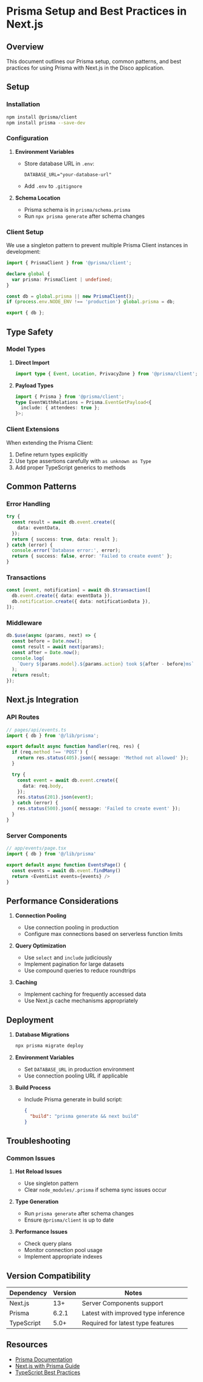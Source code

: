 # Prisma Setup and Best Practices in Next.js

## Overview

This document outlines our Prisma setup, common patterns, and best practices for using Prisma with Next.js in the Disco application.

## Setup

### Installation

```bash
npm install @prisma/client
npm install prisma --save-dev
```

### Configuration

1. **Environment Variables**

   - Store database URL in `.env`:
     ```
     DATABASE_URL="your-database-url"
     ```
   - Add `.env` to `.gitignore`

2. **Schema Location**
   - Prisma schema is in `prisma/schema.prisma`
   - Run `npx prisma generate` after schema changes

### Client Setup

We use a singleton pattern to prevent multiple Prisma Client instances in development:

```typescript
import { PrismaClient } from '@prisma/client';

declare global {
  var prisma: PrismaClient | undefined;
}

const db = global.prisma || new PrismaClient();
if (process.env.NODE_ENV !== 'production') global.prisma = db;

export { db };
```

## Type Safety

### Model Types

1. **Direct Import**

   ```typescript
   import type { Event, Location, PrivacyZone } from '@prisma/client';
   ```

2. **Payload Types**
   ```typescript
   import { Prisma } from '@prisma/client';
   type EventWithRelations = Prisma.EventGetPayload<{
     include: { attendees: true };
   }>;
   ```

### Client Extensions

When extending the Prisma Client:

1. Define return types explicitly
2. Use type assertions carefully with `as unknown as Type`
3. Add proper TypeScript generics to methods

## Common Patterns

### Error Handling

```typescript
try {
  const result = await db.event.create({
    data: eventData,
  });
  return { success: true, data: result };
} catch (error) {
  console.error('Database error:', error);
  return { success: false, error: 'Failed to create event' };
}
```

### Transactions

```typescript
const [event, notification] = await db.$transaction([
  db.event.create({ data: eventData }),
  db.notification.create({ data: notificationData }),
]);
```

### Middleware

```typescript
db.$use(async (params, next) => {
  const before = Date.now();
  const result = await next(params);
  const after = Date.now();
  console.log(
    `Query ${params.model}.${params.action} took ${after - before}ms`
  );
  return result;
});
```

## Next.js Integration

### API Routes

```typescript
// pages/api/events.ts
import { db } from '@/lib/prisma';

export default async function handler(req, res) {
  if (req.method !== 'POST') {
    return res.status(405).json({ message: 'Method not allowed' });
  }

  try {
    const event = await db.event.create({
      data: req.body,
    });
    res.status(201).json(event);
  } catch (error) {
    res.status(500).json({ message: 'Failed to create event' });
  }
}
```

### Server Components

```typescript
// app/events/page.tsx
import { db } from '@/lib/prisma'

export default async function EventsPage() {
  const events = await db.event.findMany()
  return <EventList events={events} />
}
```

## Performance Considerations

1. **Connection Pooling**

   - Use connection pooling in production
   - Configure max connections based on serverless function limits

2. **Query Optimization**

   - Use `select` and `include` judiciously
   - Implement pagination for large datasets
   - Use compound queries to reduce roundtrips

3. **Caching**
   - Implement caching for frequently accessed data
   - Use Next.js cache mechanisms appropriately

## Deployment

1. **Database Migrations**

   ```bash
   npx prisma migrate deploy
   ```

2. **Environment Variables**

   - Set `DATABASE_URL` in production environment
   - Use connection pooling URL if applicable

3. **Build Process**
   - Include Prisma generate in build script:
     ```json
     {
       "build": "prisma generate && next build"
     }
     ```

## Troubleshooting

### Common Issues

1. **Hot Reload Issues**

   - Use singleton pattern
   - Clear `node_modules/.prisma` if schema sync issues occur

2. **Type Generation**

   - Run `prisma generate` after schema changes
   - Ensure `@prisma/client` is up to date

3. **Performance Issues**
   - Check query plans
   - Monitor connection pool usage
   - Implement appropriate indexes

## Version Compatibility

| Dependency | Version | Notes                               |
| ---------- | ------- | ----------------------------------- |
| Next.js    | 13+     | Server Components support           |
| Prisma     | 6.2.1   | Latest with improved type inference |
| TypeScript | 5.0+    | Required for latest type features   |

## Resources

- [Prisma Documentation](https://www.prisma.io/docs)
- [Next.js with Prisma Guide](https://www.prisma.io/nextjs)
- [TypeScript Best Practices](https://www.prisma.io/docs/guides/performance-and-optimization/query-optimization-performance)
